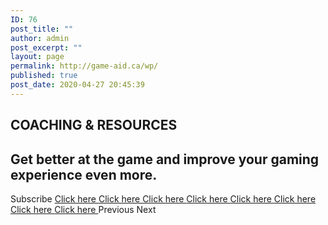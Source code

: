 ```yaml
---
ID: 76
post_title: ""
author: admin
post_excerpt: ""
layout: page
permalink: http://game-aid.ca/wp/
published: true
post_date: 2020-04-27 20:45:39
---
```

<h2>COACHING & RESOURCES</h2>		
			<h2>Get better at the game and improve your gaming experience even more.</h2>		
			<a role="button">
						Subscribe
					</a>
			<a href="#" role="button">
						Click here
					</a>
			<a href="#" role="button">
						Click here
					</a>
			<a href="#" role="button">
						Click here
					</a>
			<a href="#" role="button">
						Click here
					</a>
			<a href="#" role="button">
						Click here
					</a>
			<a href="#" role="button">
						Click here
					</a>
			<a href="#" role="button">
						Click here
					</a>
			<a href="#" role="button">
						Click here
					</a>
							<a href="www.google.ca">		
		</a>						
							<a href="www.google.ca">		
		</a>						
							Previous
							Next